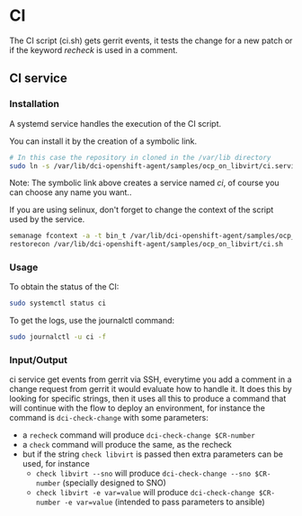 # CI

The CI script (ci.sh) gets gerrit events, it tests the change for a new patch or if the keyword *recheck* is used in a comment.

## CI service

### Installation

A systemd service handles the execution of the CI script.

You can install it by the creation of a symbolic link.

```bash
# In this case the repository in cloned in the /var/lib directory
sudo ln -s /var/lib/dci-openshift-agent/samples/ocp_on_libvirt/ci.service /etc/systemd/system/ci.service
```

Note: The symbolic link above creates a service named *ci*, of course you can choose any name you want..

If you are using selinux, don't forget to change the context of the script used by the service.

```bash
semanage fcontext -a -t bin_t /var/lib/dci-openshift-agent/samples/ocp_on_libvirt/ci.sh
restorecon /var/lib/dci-openshift-agent/samples/ocp_on_libvirt/ci.sh
```

### Usage

To obtain the status of the CI:

```bash
sudo systemctl status ci
```

To get the logs, use the journalctl command:

```bash
sudo journalctl -u ci -f
```

### Input/Output

ci service get events from gerrit via SSH, everytime you add a comment in a change request from gerrit
it would evaluate how to handle it. It does this by looking for specific strings, then it uses all this
to produce a command that will continue with the flow to deploy an environment, for instance the command
is `dci-check-change` with some parameters:

- a `recheck` command will produce `dci-check-change $CR-number`
- a `check` command will produce the same, as the recheck
- but if the string `check libvirt` is passed then extra parameters can be used, for instance
  - `check libvirt --sno` will produce `dci-check-change --sno $CR-number` (specially designed to SNO)
  - `check libvirt -e var=value` will produce `dci-check-change $CR-number -e var=value` (intended to pass parameters to ansible)
